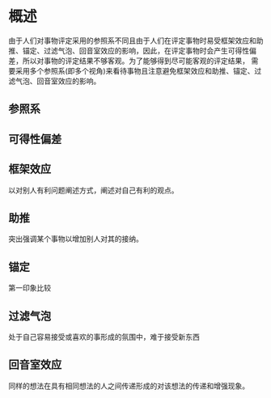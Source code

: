 # 概述
由于人们对事物评定采用的参照系不同且由于人们在评定事物时易受框架效应和助推、锚定、过滤气泡、回音室效应的影响，因此，在评定事物时会产生可得性偏差，所以对事物的评定结果不够客观。为了能够得到尽可能客观的评定结果， 需要采用多个参照系(即多个视角)来看待事物且注意避免框架效应和助推、锚定、过滤气泡、回音室效应的影响。

## 参照系
## 可得性偏差

## 框架效应
以对别人有利问题阐述方式，阐述对自己有利的观点。

## 助推
突出强调某个事物以增加别人对其的接纳。

## 锚定
第一印象比较

## 过滤气泡
处于自己容易接受或喜欢的事形成的氛围中，难于接受新东西

## 回音室效应
同样的想法在具有相同想法的人之间传递形成的对该想法的传递和增强现象。
